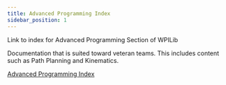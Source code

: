 ```yaml
---
title: Advanced Programming Index
sidebar_position: 1
---
```

Link to index for Advanced Programming Section of WPILib

Documentation that is suited toward veteran teams. This includes content such as Path Planning and Kinematics.

[Advanced Programming Index](https://docs.wpilib.org/en/stable/stubs/advanced-programming-stub.html)
